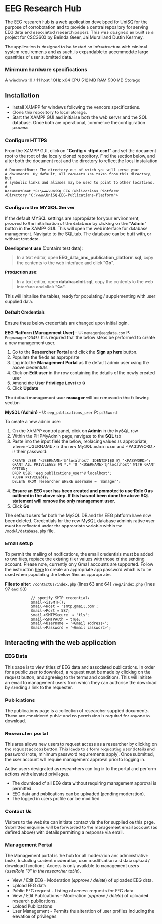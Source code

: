 # EEG Research Hub
The EEG research hub is a web application developed for UniSQ for the purpose of corroboration and to provide a central repository for serving EEG data and associated research papers.  This was designed an built as a project for CSC3600 by Belinda Greer, Jai Murali and Dustin Kearney.

The application is designed to be hosted on infrastructure with minimal system requirements and as such, is expandable to accommodate large quantities of user submitted data.
### Minimum hardware specifications
A windows 10 / 11 host
1GHz x64 CPU
512 MB RAM
500 MB Storage
## Installation
- Install XAMPP for windows following the vendors specifications.
- Clone this repository to local storage.
- Start the XAMPP GUI and initialise both the web server and the SQL database. Once both are operational, commence the configuration process.
### Configure HTTPS
From the XAMPP GUI, click on "**Config > httpd.conf**" and set the document root to the root of the locally cloned repository. Find the section below, and alter both the document root and the directory to reflect the local installation
```
# DocumentRoot: The directory out of which you will serve your
# documents. By default, all requests are taken from this directory, but
# symbolic links and aliases may be used to point to other locations.
#
DocumentRoot "C:\www\UniSQ-EEG-Publications-Platform"
<Directory "C:\www\UniSQ-EEG-Publications-Platform">
```
### Configure the MYSQL Server
If the default MYSQL settings are appropriate for your environment, proceed to the initialisation of the database by clicking on the "**Admin**" button in the XAMPP GUI. This will open the web interface for database management. Navigate to the SQL tab. 
The database can be built with, or without test data.

**Development use** (Contains test data):
> In a text editor, open **EEG_data_and_publication_platform.sql**, copy the contents to the web interface and click "**Go**".

**Production use**:
> In a text editor, open **databaseInit.sql**, copy the contents to the web interface and click "**Go**".

This will initialise the tables, ready for populating / supplementing  with user supplied data.

#### Default Credentials
Ensure these below credentials are changed upon initial login.

**EEG Platform (Management User)** - 
	U: `manager@eegdata.com`
	P: `Eegmanager12345!`
It is required that the below steps be performed to create a new management user.
1) Go to the **Researcher Portal** and click the **Sign up here** button.
1) Populate the fields as appropriate 
1) Log into the **Management Portal** as the default admin user using the above credentials
1) Click on **Edit user** in the row containing the details of the newly created user
1) Amend the **User Privilege Level** to **0** 
1) Click **Update**

The default management user **manager** will be removed in the following section

**MySQL (Admin)** - 
	U: `eeg_publications_user`
	P: `pa55word`

To create a new admin user:
1) On the XAMPP control panel, click on **Admin** in the MySQL row
1) Within the PHPMyAdmin page, navigate to the **SQL** tab
1) Paste into the input field the below, replacing values as appropriate, where \<USERNAME\> is the new MySQL admin user and \<PASSWORD\> is their password: 
	```
	CREATE USER '<USERNAME>'@'localhost' IDENTIFIED BY '<PASSWORD>';
	GRANT ALL PRIVILEGES ON *.* TO '<USERNAME>'@'localhost' WITH GRANT OPTION;
	DROP USER 'eeg_publications_user'@'localhost';
	FLUSH PRIVILEGES;
	DELETE FROM researcher WHERE username = 'manager';
	```
1) **Ensure an EEG user has been created and promoted to userRole 0 as outlined in the above step.  If this has not been done the above SQL statement will remove the only management user.**
1) Click **Go**

The default users for both the MySQL DB and the EEG platform have now been deleted.  Credentials for the new MySQL database administrative user must be reflected under the appropriate variable within the `/model/database.php` file. 
</br>
### Email setup
To permit the mailing of notifications, the email credentials must be added to two files, replace the existing filler values with those of the sending account.
Please note, currently only Gmail accounts are supported.  Follow the instruction [here](https://myaccount.google.com/apppasswords) to create an appropriate app password which is to be used when populating the below files as appropriate.

**Files to alter:** 
`/contactUs/index.php` (lines 63 and 64)
`/eeg/index.php` (lines 97 and 98)

```
            // specify SMTP credentials
            $mail->isSMTP();
            $mail->Host = 'smtp.gmail.com';
            $mail->Port = 587;
            $mail->SMTPSecure  = 'tls';
            $mail->SMTPAuth = true;
            $mail->Username = '<Gmail address>';
            $mail->Password = '<Gmail password>';     
```
## Interacting with the web application
### EEG Data
This page is to view titles of EEG data and associated publications. In order for a public user to download, a request must be made by clicking on the request button, and agreeing to the terms and conditions. This will initiate an email to management users from which they can authorise the download by sending a link to the requester.
### Publications
The publications page is a collection of researcher supplied documents. These are considered public and no permission is required for anyone to download.
### Researcher portal
This area allows new users to request access as a researcher by clicking on the request access button.  This leads to a form requesting user details and password (note, minimum password requirements apply).  Once submitted, the user account will require management approval prior to logging in.

Active users designated as researchers can log in to the portal and perform actions with elevated privileges.  
- The download of all EEG data without requiring management approval is permitted.
- EEG data and publications can be uploaded (pending moderation).
- The logged in users profile can be modified
### Contact Us
Visitors to the website can initiate contact via the for supplied on this page.  Submitted enquiries will be forwarded to the management email account (as defined above) with details permitting a response via email.
### Management Portal
The Management portal is the hub for all moderation and administrative tasks, including content moderation, user modification and data upload / download functions.  Access is only available to management users (*userRole "0" in the researcher table*).

- View / Edit EEG - Moderation (*approve / delete*) of uploaded EEG data.
- Upload EEG data
- Public EEG request - Listing of access requests for EEG data
- View / Edit Publications - Moderation (*approve / delete*) of uploaded research publications.
- Upload Publications
- User Management - Permits the alteration of user profiles including the elevation of privileges 
